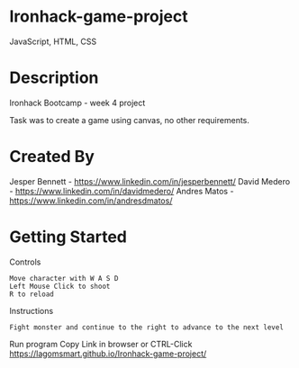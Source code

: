 # Ironhack-game-project
JavaScript, HTML, CSS

# Description
Ironhack Bootcamp - week 4 project

Task was to create a game using canvas, no other requirements.

# Created By
Jesper Bennett - https://www.linkedin.com/in/jesperbennett/
David Medero - https://www.linkedin.com/in/davidmedero/
Andres Matos - https://www.linkedin.com/in/andresdmatos/

# Getting Started

Controls
    
    Move character with W A S D 
    Left Mouse Click to shoot
    R to reload

Instructions

    Fight monster and continue to the right to advance to the next level

Run program
    Copy Link in browser or CTRL-Click
    https://lagomsmart.github.io/Ironhack-game-project/
